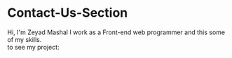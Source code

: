 # Contact-Us-Section
Hi, I'm Zeyad Mashal I work as a Front-end web programmer and this some of my skills. <br/>
to see my project: 
